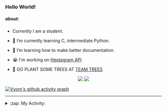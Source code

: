 ### Hello World!

##### about:
- Currently I am a student.
- 🌱 I’m currently learning C, intermediate Python.
- 🌱 I’m learning how to make better documentation.
- 😭 I'm working on [Heptagram API](https://github.com/Heptagram-Bot/api)

- 🌱 GO PLANT SOME TREES AT [TEAM TREES](https://teamtrees.org/)

<p align="center">
  <a href="https://twitter.com/Vyvy_viM"><img target="_blank" src="https://img.shields.io/badge/twitter%20@Vyvy_viM-0D95E8?style=for-the-badge&logo=twitter&logoColor=white"/></a> 
  <a href="https://vyvy-vi.github.io/portfolio"><img target="_blank" src="https://img.shields.io/badge/-I%27m_craving_for_open_source-green?style=for-the-badge&logo=github&logoColor=black"/></a> 
</p>

[![Vyom's github activity graph](https://activity-graph.herokuapp.com/graph?username=Vyvy-vi)](https://github.com/ashutosh00710/github-readme-activity-graph)

---
<details>
  <summary>:zap: My Activity:</summary>
  
<!--START_SECTION:waka-->
**I'm a Night 🦉** 

```text
🌞 Morning    38 commits     █░░░░░░░░░░░░░░░░░░░░░░░░   6.19% 
🌆 Daytime    134 commits    █████░░░░░░░░░░░░░░░░░░░░   21.82% 
🌃 Evening    222 commits    █████████░░░░░░░░░░░░░░░░   36.16% 
🌙 Night      220 commits    █████████░░░░░░░░░░░░░░░░   35.83%

```
📅 **I'm Most Productive on Sunday** 

```text
Monday       63 commits     ██░░░░░░░░░░░░░░░░░░░░░░░   10.26% 
Tuesday      83 commits     ███░░░░░░░░░░░░░░░░░░░░░░   13.52% 
Wednesday    84 commits     ███░░░░░░░░░░░░░░░░░░░░░░   13.68% 
Thursday     77 commits     ███░░░░░░░░░░░░░░░░░░░░░░   12.54% 
Friday       53 commits     ██░░░░░░░░░░░░░░░░░░░░░░░   8.63% 
Saturday     90 commits     ███░░░░░░░░░░░░░░░░░░░░░░   14.66% 
Sunday       164 commits    ██████░░░░░░░░░░░░░░░░░░░   26.71%

```


📊 **This Week I Spent My Time On** 

```text
🔥 Editors: 
Vim                      14 hrs 14 mins      █████████████████████████   100.0%

🐱‍💻 Projects: 
api                      8 hrs 10 mins       ██████████████░░░░░░░░░░░   57.44% 
appwrite-community       1 hr 37 mins        ██░░░░░░░░░░░░░░░░░░░░░░░   11.43% 
commit-your-code-bot     1 hr 15 mins        ██░░░░░░░░░░░░░░░░░░░░░░░   8.81% 
Shepherd-bot             44 mins             █░░░░░░░░░░░░░░░░░░░░░░░░   5.23% 
TEC-Discord-Automation   40 mins             █░░░░░░░░░░░░░░░░░░░░░░░░   4.8%

```


 Last Updated on 03/10/2021
<!--END_SECTION:waka-->
</details>
